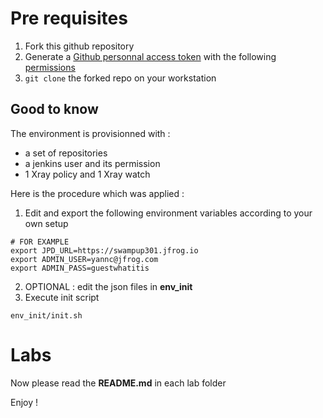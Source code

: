 # Pre requisites

1. Fork this github repository
2. Generate a [Github personnal access token](https://docs.github.com/en/github/authenticating-to-github/creating-a-personal-access-token) with the following [permissions](https://www.jfrog.com/confluence/display/JFROG/GitHub+Integration)
3. `git clone` the forked repo on your workstation

## Good to know 

The environment is provisionned with :
* a set of repositories
* a jenkins user and its permission
* 1 Xray policy and 1 Xray watch

Here is the procedure which was applied :

1. Edit and export  the following environment variables according to your own setup
```
# FOR EXAMPLE
export JPD_URL=https://swampup301.jfrog.io 
export ADMIN_USER=yannc@jfrog.com 
export ADMIN_PASS=guestwhatitis 
```
2. OPTIONAL :  edit the json files in **env_init**
3. Execute init script
```
env_init/init.sh 
```

# Labs 

Now please read the **README.md** in each lab folder

Enjoy !
